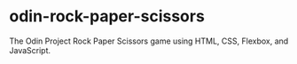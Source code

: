 # odin-rock-paper-scissors
The Odin Project Rock Paper Scissors game using HTML, CSS, Flexbox, and JavaScript.
